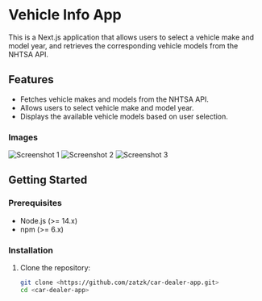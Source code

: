 # Vehicle Info App

This is a Next.js application that allows users to select a vehicle make and model year, and retrieves the corresponding vehicle models from the NHTSA API.

## Features

- Fetches vehicle makes and models from the NHTSA API.
- Allows users to select vehicle make and model year.
- Displays the available vehicle models based on user selection.

### Images

![Screenshot 1](Screenshot1)
![Screenshot 2](Screenshot1)
![Screenshot 3](Screenshot1)

## Getting Started

### Prerequisites

- Node.js (>= 14.x)
- npm (>= 6.x)

### Installation

1. Clone the repository:
   ```bash
   git clone <https://github.com/zatzk/car-dealer-app.git>
   cd <car-dealer-app>
